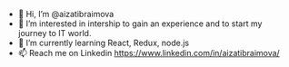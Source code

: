 - 👋 Hi, I’m @aizatibraimova
- 👀 I’m interested in intership to gain an experience and to start my journey to IT world. 
- 🌱 I’m currently learning React, Redux, node.js
- 📫 Reach me on Linkedin https://www.linkedin.com/in/aizatibraimova/

<!---
aizatibraimova/aizatibraimova is a ✨ special ✨ repository because its `README.md` (this file) appears on your GitHub profile.
You can click the Preview link to take a look at your changes.
--->
